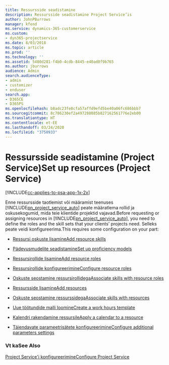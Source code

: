 ```yaml
---
title: Ressursside seadistamine
description: Ressursside seadistamine Project Service’is
author: JohnPBurrows
manager: kfend
ms.service: dynamics-365-customerservice
ms.custom:
- dyn365-projectservice
ms.date: 8/03/2018
ms.topic: article
ms.prod: ''
ms.technology: ''
ms.assetid: 5480d281-f4b0-4cdb-8445-e40ad0f9b765
ms.author: jburrows
audience: Admin
search.audienceType:
- admin
- customizer
- enduser
search.app:
- D365CE
- D365PS
ms.openlocfilehash: b8adc23fe8cfa57affd9efd5be40a06fc686bbb7
ms.sourcegitcommit: 8c786230ef2a497280885b827162561776e2eb00
ms.translationtype: HT
ms.contentlocale: et-EE
ms.lasthandoff: 03/24/2020
ms.locfileid: "3750933"
---
```

# <a name="set-up-resources-project-service"></a><span data-ttu-id="f50e7-103">Ressursside seadistamine (Project Service)</span><span class="sxs-lookup"><span data-stu-id="f50e7-103">Set up resources (Project Service)</span></span>

[!INCLUDE[cc-applies-to-psa-app-1x-2x](../includes/cc-applies-to-psa-app-1x-2x.md)]

<span data-ttu-id="f50e7-104">Enne ressursside taotlemist või määramist teenuses [!INCLUDE[pn_project_service_auto](../includes/pn-project-service-auto.md)] peate määratlema rollid ja oskusekogumid, mida teie klientide projektid vajavad.</span><span class="sxs-lookup"><span data-stu-id="f50e7-104">Before requesting or assigning resources in [!INCLUDE[pn_project_service_auto](../includes/pn-project-service-auto.md)], you need to define the roles and the skill sets that your clients’ projects need.</span></span> <span data-ttu-id="f50e7-105">Selleks peate veidi konfigureerima.</span><span class="sxs-lookup"><span data-stu-id="f50e7-105">This requires some configuration on your part:</span></span>  
  
-   [<span data-ttu-id="f50e7-106">Ressursi oskuste lisamine</span><span class="sxs-lookup"><span data-stu-id="f50e7-106">Add resource skills</span></span>](../project-service/add-resource-skills.md)  
  
-   [<span data-ttu-id="f50e7-107">Pädevusmudelite seadistamine</span><span class="sxs-lookup"><span data-stu-id="f50e7-107">Set up proficiency models</span></span>](../project-service/set-up-proficiency-models.md)  
  
-   [<span data-ttu-id="f50e7-108">Ressursirollide lisamine</span><span class="sxs-lookup"><span data-stu-id="f50e7-108">Add resource roles</span></span>](../project-service/add-resource-roles.md)  
  
-   [<span data-ttu-id="f50e7-109">Ressursirollide konfigureerimine</span><span class="sxs-lookup"><span data-stu-id="f50e7-109">Configure resource roles</span></span>](../project-service/configure-resource-roles.md)  
  
-   [<span data-ttu-id="f50e7-110">Oskuste seostamine ressursirollidega</span><span class="sxs-lookup"><span data-stu-id="f50e7-110">Associate skills with resource roles</span></span>](../project-service/associate-skills-with-resource-roles.md)  
  
-   [<span data-ttu-id="f50e7-111">Ressursside lisamine</span><span class="sxs-lookup"><span data-stu-id="f50e7-111">Add resources</span></span>](../project-service/add-resources.md)  
  
-   [<span data-ttu-id="f50e7-112">Oskuste seostamine ressurssidega</span><span class="sxs-lookup"><span data-stu-id="f50e7-112">Associate skills with resources</span></span>](../project-service/associate-skills-with-resources.md)  
  
-   [<span data-ttu-id="f50e7-113">Uue töötundide malli loomine</span><span class="sxs-lookup"><span data-stu-id="f50e7-113">Create a work hours template</span></span>](../project-service/create-work-hours-template.md)  
  
-   [<span data-ttu-id="f50e7-114">Kalendri rakendamine ressursile</span><span class="sxs-lookup"><span data-stu-id="f50e7-114">Apply a calendar to a resource</span></span>](../project-service/apply-calendar-resource.md)  
  
-   [<span data-ttu-id="f50e7-115">Täiendavate parameetrisätete konfigureerimine</span><span class="sxs-lookup"><span data-stu-id="f50e7-115">Configure additional parameters settings</span></span>](../project-service/configure-additional-parameters-settings.md)  
  
### <a name="see-also"></a><span data-ttu-id="f50e7-116">Vt ka</span><span class="sxs-lookup"><span data-stu-id="f50e7-116">See Also</span></span>  
 [<span data-ttu-id="f50e7-117">Project Service'i konfigureerimine</span><span class="sxs-lookup"><span data-stu-id="f50e7-117">Configure Project Service</span></span>](../project-service/configure.md)
